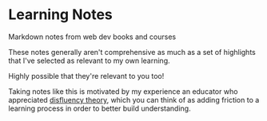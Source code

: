 # Learning Notes

Markdown notes from web dev books and courses

These notes generally aren't comprehensive as much as a set of highlights that I've selected as relevant to my own learning. 

Highly possible that they're relevant to you too!

Taking notes like this is motivated by my experience an educator who appreciated [disfluency theory](https://www.frontiersin.org/articles/10.3389/feduc.2018.00101/full), which you can think of as adding friction to a learning process in order to better build understanding.